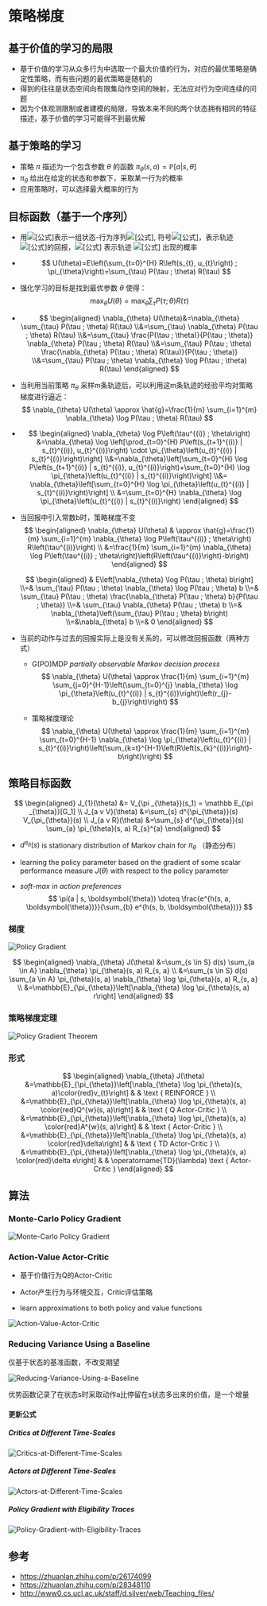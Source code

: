 # 策略梯度

## 基于价值的学习的局限

- 基于价值的学习从众多行为中选取一个最大价值的行为，对应的最优策略是确定性策略，而有些问题的最优策略是随机的
- 得到的往往是状态空间向有限集动作空间的映射，无法应对行为空间连续的问题
- 因为个体观测限制或者建模的局限，导致本来不同的两个状态拥有相同的特征描述，基于价值的学习可能得不到最优解

## 基于策略的学习

- 策略 $\pi$ 描述为一个包含参数 $\theta$ 的函数 $\pi_{\theta}(s, a)=\mathbb{P}[a | s, \theta]$ 
- $\pi_{\theta}$ 给出在给定的状态和参数下，采取某一行为的概率
- 应用策略时，可以选择最大概率的行为

## 目标函数（基于一个序列）

- 用![[公式]](https://www.zhihu.com/equation?tex=%5Ctau)表示一组状态-行为序列![[公式]](https://www.zhihu.com/equation?tex=%5C%5B+s_0%2Cu_0%2C%5Ccdots+%2Cs_H%2Cu_H+%5C%5D), 符号![[公式]](https://www.zhihu.com/equation?tex=%5C%5B+R%5Cleft%28%5Ctau%5Cright%29%3D%5Csum_%7Bt%3D0%7D%5EH%7BR%5Cleft%28s_t%2Cu_t%5Cright%29%7D+%5C%5D)，表示轨迹 ![[公式]](https://www.zhihu.com/equation?tex=%5Ctau)的回报，![[公式]](https://www.zhihu.com/equation?tex=P%5Cleft%28%5Ctau+%3B%5Ctheta%5Cright%29) 表示轨迹 ![[公式]](https://www.zhihu.com/equation?tex=%5Ctau) 出现的概率

- $$
  U(\theta)=E\left(\sum_{t=0}^{H} R\left(s_{t}, u_{t}\right) ; \pi_{\theta}\right)=\sum_{\tau} P(\tau ; \theta) R(\tau)
  $$

- 强化学习的目标是找到最优参数 $\theta$ 使得：
  $$
  \max _{\theta} U(\theta)=\max _{\theta} \sum_{\tau} P(\tau ; \theta) R(\tau)
  $$

- $$
  \begin{aligned} \nabla_{\theta} U(\theta)&=\nabla_{\theta} \sum_{\tau} P(\tau ; \theta) R(\tau) \\&=\sum_{\tau} \nabla_{\theta} P(\tau ; \theta) R(\tau) \\&=\sum_{\tau} \frac{P(\tau ; \theta)}{P(\tau ; \theta)} \nabla_{\theta} P(\tau ; \theta) R(\tau) \\&=\sum_{\tau} P(\tau ; \theta) \frac{\nabla_{\theta} P(\tau ; \theta) R(\tau)}{P(\tau ; \theta)} \\&=\sum_{\tau} P(\tau ; \theta) \nabla_{\theta} \log P(\tau ; \theta) R(\tau) \end{aligned}
  $$
  
- 当利用当前策略 $\pi_\theta$ 采样m条轨迹后，可以利用这m条轨迹的经验平均对策略梯度进行逼近：
  $$
  \nabla_{\theta} U(\theta) \approx \hat{g}=\frac{1}{m} \sum_{i=1}^{m} \nabla_{\theta} \log P(\tau ; \theta) R(\tau)
  $$

- $$
  \begin{aligned} \nabla_{\theta} \log P\left(\tau^{(i)} ; \theta\right) &=\nabla_{\theta} \log \left[\prod_{t=0}^{H} P\left(s_{t+1}^{(i)} | s_{t}^{(i)}, u_{t}^{(i)}\right) \cdot \pi_{\theta}\left(u_{t}^{(i)} | s_{t}^{(i)}\right)\right] \\&=\nabla_{\theta}\left[\sum_{t=0}^{H} \log P\left(s_{t+1}^{(i)} | s_{t}^{(i)}, u_{t}^{(i)}\right)+\sum_{t=0}^{H} \log \pi_{\theta}\left(u_{t}^{(i)} | s_{t}^{(i)}\right)\right] \\&= \nabla_{\theta}\left[\sum_{t=0}^{H} \log \pi_{\theta}\left(u_{t}^{(i)} | s_{t}^{(i)}\right)\right] \\ &=\sum_{t=0}^{H} \nabla_{\theta} \log \pi_{\theta}\left(u_{t}^{(i)} | s_{t}^{(i)}\right) \end{aligned}
  $$

- 当回报中引入常数b时，策略梯度不变
  $$
  \begin{aligned} \nabla_{\theta} U(\theta) & \approx \hat{g}=\frac{1}{m} \sum_{i=1}^{m} \nabla_{\theta} \log P\left(\tau^{(i)} ; \theta\right) R\left(\tau^{(i)}\right) \\ &=\frac{1}{m} \sum_{i=1}^{m} \nabla_{\theta} \log P\left(\tau^{(i)} ; \theta\right)\left(R\left(\tau^{(i)}\right)-b\right) \end{aligned}
  $$

  $$
  \begin{aligned} & E\left[\nabla_{\theta} \log P(\tau ; \theta) b\right] \\=& \sum_{\tau} P(\tau ; \theta) \nabla_{\theta} \log P(\tau ; \theta) b \\=& \sum_{\tau} P(\tau ; \theta) \frac{\nabla_{\theta} P(\tau ; \theta) b}{P(\tau ; \theta)} \\=& \sum_{\tau} \nabla_{\theta} P(\tau ; \theta) b \\=& \nabla_{\theta}\left(\sum_{\tau} P(\tau ; \theta) b\right) \\=&\nabla_{\theta} b \\=& 0 \end{aligned}
  $$

- 当前的动作与过去的回报实际上是没有关系的，可以修改回报函数（两种方式）

  - G(PO)MDP *partially observable Markov decision process* 
    $$
    \nabla_{\theta} U(\theta) \approx \frac{1}{m} \sum_{i=1}^{m} \sum_{j=0}^{H-1}\left(\sum_{t=0}^{j} \nabla_{\theta} \log \pi_{\theta}\left(u_{t}^{(i)} | s_{t}^{(i)}\right)\left(r_{j}-b_{j}\right)\right)
    $$

  - 策略梯度理论
    $$
    \nabla_{\theta} U(\theta) \approx \frac{1}{m} \sum_{i=1}^{m} \sum_{t=0}^{H-1} \nabla_{\theta} \log \pi_{\theta}\left(u_{t}^{(i)} | s_{t}^{(i)}\right)\left(\sum_{k=t}^{H-1}\left(R\left(s_{k}^{(i)}\right)-b\right)\right)
    $$


## 策略目标函数

$$
\begin{aligned} 
  J_{1}(\theta) &= V_{\pi _{\theta}}(s_1) = \mathbb E_{\pi _{\theta}}[G_1] \\
  J_{a v V}(\theta) &=\sum_{s} d^{\pi_{\theta}}(s) V_{\pi_{\theta}}(s) \\ 
  J_{a v R}(\theta) &=\sum_{s} d^{\pi_{\theta}}(s) \sum_{a} \pi_{\theta}(s, a) R_{s}^{a} \end{aligned}
$$

- $d^{\pi _{\theta}}(s)$ is stationary distribution of Markov chain for $\pi _\theta$ （静态分布）

- learning the policy parameter based on the gradient of some scalar performance measure $J(\theta)$ with respect to the policy parameter 

- *soft-max in action preferences* 
  $$
  \pi(a | s, \boldsymbol{\theta}) \doteq \frac{e^{h(s, a, \boldsymbol{\theta})}}{\sum_{b} e^{h(s, b, \boldsymbol{\theta})}}
  $$


### 梯度

![Policy Gradient](pictures/Policy-Gradient.png)

$$
\begin{aligned} \nabla_{\theta} J(\theta) &=\sum_{s \in S} d(s) \sum_{a \in A} \nabla_{\theta} \pi_{\theta}(s, a) R_{s, a} \\ &=\sum_{s \in S} d(s) \sum_{a \in A} \pi_{\theta}(s, a) \nabla_{\theta} \log \pi_{\theta}(s, a) R_{s, a} \\ &=\mathbb{E}_{\pi_{\theta}}\left[\nabla_{\theta} \log \pi_{\theta}(s, a) r\right] \end{aligned}
$$

### 策略梯度定理

![Policy Gradient Theorem](pictures/Policy-Gradient-Theorem.png)

### 形式

$$
\begin{aligned} \nabla_{\theta} J(\theta) &=\mathbb{E}_{\pi_{\theta}}\left[\nabla_{\theta} \log \pi_{\theta}(s, a)\color{red}v_{t}\right] & & \text { REINFORCE } \\ 
&=\mathbb{E}_{\pi_{\theta}}\left[\nabla_{\theta} \log \pi_{\theta}(s, a) \color{red}Q^{w}(s, a)\right] & & \text { Q Actor-Critic } \\ &=\mathbb{E}_{\pi_{\theta}}\left[\nabla_{\theta} \log \pi_{\theta}(s, a) \color{red}A^{w}(s, a)\right] & & \text { Actor-Critic } \\ 
&=\mathbb{E}_{\pi_{\theta}}\left[\nabla_{\theta} \log \pi_{\theta}(s, a) \color{red}\delta\right] & & \text { TD Actor-Critic } \\ 
&=\mathbb{E}_{\pi_{\theta}}\left[\nabla_{\theta} \log \pi_{\theta}(s, a) \color{red}\delta e\right] & & \operatorname{TD}(\lambda) \text { Actor-Critic } \end{aligned}
$$

## 算法

### Monte-Carlo Policy Gradient

![Monte-Carlo Policy Gradient](pictures/Monte-Carlo-Policy-Gradient.png)

### Action-Value Actor-Critic 

- 基于价值行为Q的Actor-Critic
- Actor产生行为与环境交互，Critic评估策略

- learn approximations to both policy and value functions 

![Action-Value-Actor-Critic](pictures/Action-Value-Actor-Critic.png)

### Reducing Variance Using a Baseline

仅基于状态的基准函数，不改变期望

![Reducing-Variance-Using-a-Baseline](pictures/Reducing-Variance-Using-a-Baseline.png)

优势函数记录了在状态s时采取动作a比停留在s状态多出来的价值，是一个增量

#### 更新公式

##### Critics at Different Time-Scales 

![Critics-at-Different-Time-Scales](pictures/Critics-at-Different-Time-Scales.png)

##### Actors at Different Time-Scales 

![Actors-at-Different-Time-Scales](pictures/Actors-at-Different-Time-Scales.png)

##### Policy Gradient with Eligibility Traces 

![Policy-Gradient-with-Eligibility-Traces](pictures/Policy-Gradient-with-Eligibility-Traces.png)

## 参考

- https://zhuanlan.zhihu.com/p/26174099
- https://zhuanlan.zhihu.com/p/28348110
- http://www0.cs.ucl.ac.uk/staff/d.silver/web/Teaching_files/
